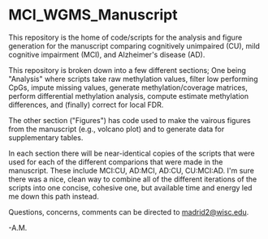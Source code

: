 # MCI_WGMS_Manuscript
This repository is the home of code/scripts for the analysis and figure generation for the manuscript comparing cognitively unimpaired (CU), mild cognitive impairment (MCI), and Alzheimer's disease (AD).

This repository is broken down into a few different sections; One being "Analysis" where scripts take raw methylation values, filter low performing CpGs, impute missing values, generate methylation/coverage matrices, perform differential methylation analysis, compute estimate methylation differences, and (finally) correct for local FDR.

The other section ("Figures") has code used to make the vairous figures from the manuscript (e.g., volcano plot) and to generate data for supplementary tables.

In each section there will be near-identical copies of the scripts that were used for each of the different comparions that were made in the manuscript. These include MCI:CU, AD:MCI, AD:CU, CU:MCI:AD. I'm sure there was a nice, clean way to combine all of the different iterations of the scripts into one concise, cohesive one, but available time and energy led me down this path instead. 

Questions, concerns, comments can be directed to madrid2@wisc.edu.

-A.M.
